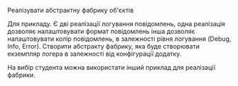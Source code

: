 Реалізувати абстрактну фабрику об'єктів

Для прикладу. Є дві реалізації логування повідомлень, одна реалізація дозволяє налаштовувати формат повідомлень інша дозволяє налаштовувати колір повідомлень, в залежності рівня логування (Debug, Info, Error).
Створити абстракту фабрику, яка буде створювати екземпляр логера в залежності від конфігурації додатку.

На вибір студента можна використати інший приклад для реалізації фабрики.
